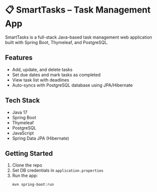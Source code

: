 # 📋 SmartTasks – Task Management App

SmartTasks is a full-stack Java-based task management web application built with Spring Boot, Thymeleaf, and PostgreSQL.

## Features
- Add, update, and delete tasks
- Set due dates and mark tasks as completed
- View task list with deadlines
- Auto-syncs with PostgreSQL database using JPA/Hibernate

## Tech Stack
- Java 17
- Spring Boot
- Thymeleaf
- PostgreSQL
- JavaScript
- Spring Data JPA (Hibernate)

## Getting Started
1. Clone the repo  
2. Set DB credentials in `application.properties`
3. Run the app:
   ```bash
   mvn spring-boot:run
